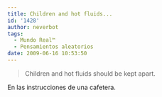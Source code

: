 ```yaml
---
title: Children and hot fluids...
id: '1428'
author: neverbot
tags:
  - Mundo Real™
  - Pensamientos aleatorios
date: 2009-06-16 10:53:50
---
```


> Children and hot fluids should be kept apart.

En las instrucciones de una cafetera.